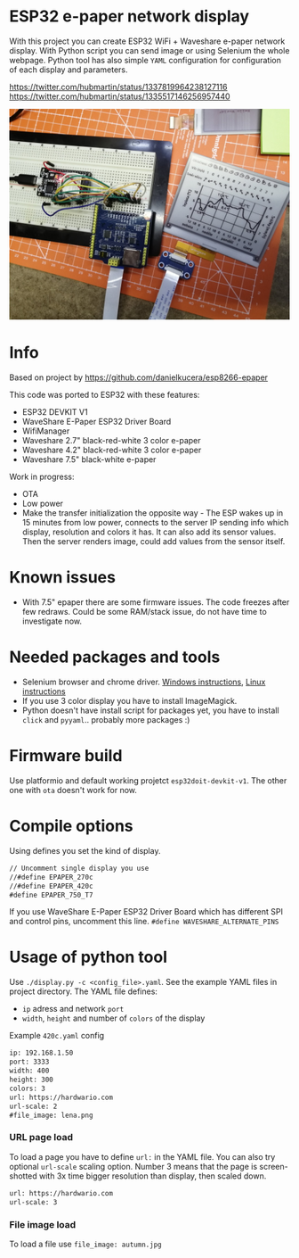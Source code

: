 # ESP32 e-paper network display

With this project you can create ESP32 WiFi + Waveshare e-paper network display. With Python script you can send image or using Selenium the whole webpage. Python tool has also simple `YAML` configuration for configuration of each display and parameters.

https://twitter.com/hubmartin/status/1337819964238127116
https://twitter.com/hubmartin/status/1335517146256957440

![](img/esp32-eink.jpeg)

# Info

Based on project by https://github.com/danielkucera/esp8266-epaper

This code was ported to ESP32 with these features:

- ESP32 DEVKIT V1
- WaveShare E-Paper ESP32 Driver Board
- WifiManager
- Waveshare 2.7" black-red-white 3 color e-paper
- Waveshare 4.2" black-red-white 3 color e-paper
- Waveshare 7.5" black-white e-paper

Work in progress:
- OTA
- Low power
- Make the transfer initialization the opposite way - The ESP wakes up in 15 minutes from low power, connects to the server IP sending info which display, resolution and colors it has. It can also add its sensor values. Then the server renders image, could add values from the sensor itself.

# Known issues

- With 7.5" epaper there are some firmware issues. The code freezes after few redraws. Could be some RAM/stack issue, do not have time to investigate now.

# Needed packages and tools

- Selenium browser and chrome driver. [Windows instructions](https://medium.com/@patrick.yoho11/installing-selenium-and-chromedriver-on-windows-e02202ac2b08), [Linux instructions](https://tecadmin.net/setup-selenium-chromedriver-on-ubuntu/)
- If you use 3 color display you have to install ImageMagick.
- Python doesn't have install script for packages yet, you have to install `click` and `pyyaml`.. probably more packages :)

# Firmware build

Use platformio and default working projetct `esp32doit-devkit-v1`. The other one with `ota` doesn't work for now.

# Compile options

Using defines you set the kind of display.
```
// Uncomment single display you use
//#define EPAPER_270c
//#define EPAPER_420c
#define EPAPER_750_T7
```

If you use WaveShare E-Paper ESP32 Driver Board which has different SPI and control pins, uncomment this line.
`#define WAVESHARE_ALTERNATE_PINS`

# Usage of python tool

Use `./display.py -c <config_file>.yaml`. See the example YAML files in project directory. The YAML file defines:

- `ip` adress and network `port`
- `width`, `height` and number of `colors` of the display

Example `420c.yaml` config
```
ip: 192.168.1.50
port: 3333
width: 400
height: 300
colors: 3
url: https://hardwario.com
url-scale: 2
#file_image: lena.png
```

### URL page load
To load a page you have to define `url:` in the YAML file. You can also try optional `url-scale` scaling option. Number 3 means that the page is screen-shotted with 3x time bigger resolution than display, then scaled down.

```
url: https://hardwario.com
url-scale: 3
```

### File image load

To load a file use `file_image: autumn.jpg`
